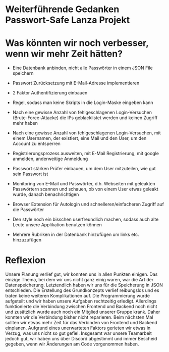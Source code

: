 # Weiterführende Gedanken Passwort-Safe Lanza Projekt

# Was könnten wir noch verbesser, wenn wir mehr Zeit hätten?
- Eine Datenbank anbinden, nicht alle Passwörter in einem JSON File speichern
- Passwort Zurücksetzung mit E-Mail-Adresse implementieren
- 2 Faktor Authentifizierung einbauen
- Regel, sodass man keine Skripts in die Login-Maske eingeben kann
- Nach eine gewisse Anzahl von fehlgeschlagenen Login-Versuchen (Brute-Force-Attacke) die IPs geblacklistet werden und keinen Zugriff mehr haben
- Nach eine gewisse Anzahl von fehlgeschlagenen Login-Versuchen, mit einem Usernamen, der existiert, eine Mail und den User, um den Account zu entsperren
- Registrierungsprozess ausweiten, mit E-Mail Registrierung, mit google anmelden, anderweitige Anmeldung
- Passwort stärken Prüfer einbauen, um dem User mitzuteilen, wie gut sein Passwort ist

- Monitoring von E-Mail und Passwörter, d.h. Webseiten mit geleakten Passwörtern scannen und schauen, ob von einem User etwas geleakt wurde, danach benachrichtigen
- Browser Extension für Autologin und schnelleren/einfacheren Zugriff auf die Passwörter
- Den style noch ein bisschen userfreundlich machen, sodass auch alte Leute unsere Applikation benutzen können
- Mehrere Rubriken in der Datenbank hinzufügen um links etc. hinzuzufügen

# Reflexion
Unsere Planung verlief gut, wir konnten uns in allen Punkten einigen. Das einzige Thema, bei dem wir uns nicht ganz einig waren, war die Art der Datenspeicherung. Letztendlich haben wir uns für die Speicherung in JSON entschieden. Die Erstellung des Grundkonzepts verlief reibungslos und es traten keine weiteren Komplikationen auf. Die Programmierung wurde aufgeteilt und wir haben unsere Aufgaben rechtzeitig erledigt. Allerdings funktionierte die Verbindung zwischen Frontend und Backend noch nicht und zusätzlich wurde auch noch ein Mitglied unserer Gruppe krank. Daher konnten wir die Verbindung bisher nicht reparieren. Beim nächsten Mal sollten wir etwas mehr Zeit für das Verbinden von Frontend und Backend einplanen. Aufgrund eines unerwarteten Faktors gerieten wir etwas in Verzug, was uns nicht so gut gefiel. Insgesamt war unsere Teamarbeit jedoch gut, wir haben uns über Discord abgestimmt und immer Bescheid gegeben, wenn wir Änderungen am Code vorgenommen haben.

